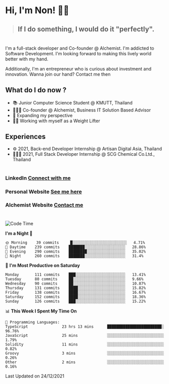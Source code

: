 # Hi, I'm Non! 🖐🏻

> ## If I do something, I would do it "perfectly".

#

I'm a full-stack developer and Co-founder @ Alchemist. I'm addicted to Software Development. I'm looking forward to making this lively world better with my hand.

Additionally, I'm an entrepreneur who is curious about investment and innovation. Wanna join our hand? Contact me then

## What do I do now ?

- 📚 Junior Computer Science Student @ KMUTT, Thailand
- 🧑🏻‍💻 Co-founder @ Alchemist, Business IT Solution Based Advisor
- 🌈 Expanding my perspective
- 🏋🏻 Working with myself as a Weight Lifter

## Experiences

- ⚙️ 2021, Back-end Developer Internship @ Artisan Digital Asia, Thailand
- 🧑🏻‍💻 2021, Full Stack Developer Internship @ SCG Chemical Co.Ltd., Thailand

#

### LinkedIn [Connect with me](https://www.linkedin.com/in/non-nontra/)

### Personal Website [See me here](https://nonnontra.com/)

### Alchemist Website [Contact me](https://alchemist-softwarehouse.co/)

#

<!--START_SECTION:waka-->
![Code Time](http://img.shields.io/badge/Code%20Time-1%2C039%20hrs%2042%20mins-blue)

**I'm a Night 🦉** 

```text
🌞 Morning    39 commits     █░░░░░░░░░░░░░░░░░░░░░░░░   4.71% 
🌆 Daytime    239 commits    ███████░░░░░░░░░░░░░░░░░░   28.86% 
🌃 Evening    290 commits    ████████░░░░░░░░░░░░░░░░░   35.02% 
🌙 Night      260 commits    ███████░░░░░░░░░░░░░░░░░░   31.4%

```
📅 **I'm Most Productive on Saturday** 

```text
Monday       111 commits    ███░░░░░░░░░░░░░░░░░░░░░░   13.41% 
Tuesday      80 commits     ██░░░░░░░░░░░░░░░░░░░░░░░   9.66% 
Wednesday    90 commits     ██░░░░░░░░░░░░░░░░░░░░░░░   10.87% 
Thursday     131 commits    ████░░░░░░░░░░░░░░░░░░░░░   15.82% 
Friday       138 commits    ████░░░░░░░░░░░░░░░░░░░░░   16.67% 
Saturday     152 commits    ████░░░░░░░░░░░░░░░░░░░░░   18.36% 
Sunday       126 commits    ███░░░░░░░░░░░░░░░░░░░░░░   15.22%

```


📊 **This Week I Spent My Time On** 

```text
💬 Programming Languages: 
TypeScript               23 hrs 13 mins      ████████████████████████░   96.76% 
JavaScript               25 mins             ░░░░░░░░░░░░░░░░░░░░░░░░░   1.79% 
Solidity                 11 mins             ░░░░░░░░░░░░░░░░░░░░░░░░░   0.82% 
Groovy                   3 mins              ░░░░░░░░░░░░░░░░░░░░░░░░░   0.26% 
Other                    2 mins              ░░░░░░░░░░░░░░░░░░░░░░░░░   0.16%

```


 Last Updated on 24/12/2021
<!--END_SECTION:waka-->

